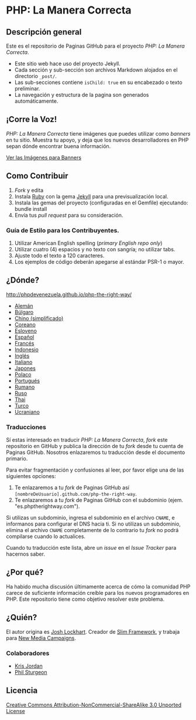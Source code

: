 # PHP: La Manera Correcta

## Descripción general

Este es el repositorio de Paginas GitHub para el proyecto _PHP: La Manera Correcta_.

* Este sitio web hace uso del proyecto Jekyll.
* Cada sección y sub-sección son archivos Markdown alojados en el directorio `_post/`.
* Las sub-secciones contiene `isChild: true` en su encabezado o texto preliminar.
* La navegación y estructura de la pagina son generados automáticamente.

## ¡Corre la Voz!

_PHP: La Manera Correcta_ tiene imágenes que puedes utilizar como _banners_ en tu sitio. Muestra tu apoyo, y deja que los nuevos desarrolladores en PHP sepan dónde encontrar buena información.

[Ver las Imágenes para Banners](http://www.phptherightway.com/banners.html)

## Como Contribuir

1. _Fork_ y edita
2. Instala [Ruby](https://rvm.io/rvm/install/) con la gema [Jekyll](https://github.com/mojombo/jekyll/) para una previsualización local.
3. Instala las gemas del proyecto (configuradas en el Gemfile) ejecutando: bundle install
4. Envía tus _pull request_ para su consideración.

### Guía de Estilo para los Contribuyentes.

1. Utilizar American English spelling (*primary English repo only*)
2. Utilizar cuatro (4) espacios y no texto con sangría; no utilizar tabs.
3. Ajuste todo el texto a 120 caracteres.
4. Los ejemplos de código deberán apegarse al estándar PSR-1 o mayor.

## ¿Dónde?

<http://phpdevenezuela.github.io/php-the-right-way/>

* [Alemán](http://rwetzlmayr.github.io/php-the-right-way)
* [Búlgaro](http://bg.phptherightway.com)
* [Chino (simplificado)](http://wulijun.github.com/php-the-right-way)
* [Coreano](http://wafe.github.io/php-the-right-way)
* [Esloveno](http://sl.phptherightway.com/)
* [Español](http://phpdevenezuela.github.io/php-the-right-way)
* [Francés](http://eilgin.github.io/php-the-right-way/)
* [Indonesio](http://id.phptherightway.com/)
* [Inglés](http://www.phptherightway.com)
* [Italiano](http://it.phptherightway.com)
* [Japones](http://ja.phptherightway.com)
* [Polaco](http://pl.phptherightway.com)
* [Portugués](http://br.phptherightway.com)
* [Rumano](https://bgui.github.io/php-the-right-way/)
* [Ruso](http://getjump.github.io/ru-php-the-right-way)
* [Thai](https://apzentral.github.io/php-the-right-way/)
* [Turco](http://hkulekci.github.io/php-the-right-way/)
* [Ucraniano](http://iflista.github.com/php-the-right-way)

### Traducciones

Sí estas interesado en traducir _PHP: La Manera Correcta_, _fork_ este repositorio en GitHub y publica la dirección de tu _fork_ desde tu cuenta de Paginas GitHub. Nosotros enlazaremos tu traducción desde el documento primario.

Para evitar fragmentación y confusiones al leer, por favor elige una de las siguientes opciones:

1. Te enlazaremos a tu _fork_ de Paginas GitHub así `[nombreDeUsuario].github.com/php-the-right-way`.
2. Te enlazaremos a tu _fork_ de Paginas GitHub con el subdominio (ejem. "es.phptherightway.com").

Si utilizas un subdominio, ingresa el subdominio en el archivo `CNAME`, e informanos para configurar el DNS hacia ti. Si no utilizas un subdominio, elimina el archivo `CNAME` completamente de lo contrario tu _fork_ no podrá compilarse cuando lo actualices.

Cuando tu traducción este lista, abre un _issue_ en el _Issue Tracker_ para hacernos saber.

## ¿Por qué?

Ha habido mucha discusión últimamente acerca de cómo la comunidad PHP carece de suficiente información creíble para los nuevos programadores en PHP. Este repositorio tiene como objetivo resolver este problema.

## ¿Quién?

El autor origina es [Josh Lockhart](http://twitter.com/codeguy). Creador de [Slim Framework](http://www.slimframework.com/), y trabaja para [New Media Campaigns](http://www.newmediacampaigns.com/).

### Colaboradores

* [Kris Jordan](http://krisjordan.com/)
* [Phil Sturgeon](http://philsturgeon.co.uk/)

## Licencia

[Creative Commons Attribution-NonCommercial-ShareAlike 3.0 Unported License](http://creativecommons.org/licenses/by-nc-sa/3.0/)
